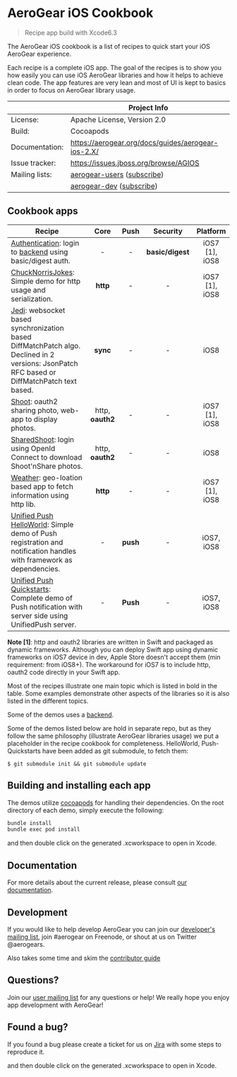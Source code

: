 AeroGear iOS Cookbook
=====================

> Recipe app build with Xcode6.3

The AeroGear iOS cookbook is a list of recipes to quick start your iOS AeroGear experience. 

Each recipe is a complete iOS app. The goal of the recipes is to show you how easily you can use iOS AeroGear libraries and how it helps to achieve clean code. The app features are very lean and most of UI is kept to basics in order to focus on AeroGear library usage. 

|                 | Project Info  |
| --------------- | ------------- |
| License:        | Apache License, Version 2.0  |
| Build:          | Cocoapods  |
| Documentation:  | https://aerogear.org/docs/guides/aerogear-ios-2.X/ |
| Issue tracker:  | https://issues.jboss.org/browse/AGIOS  |
| Mailing lists:  | [aerogear-users](http://aerogear-users.1116366.n5.nabble.com/) ([subscribe](https://lists.jboss.org/mailman/listinfo/aerogear-users))  |
|                 | [aerogear-dev](http://aerogear-dev.1069024.n5.nabble.com/) ([subscribe](https://lists.jboss.org/mailman/listinfo/aerogear-dev))  |


## Cookbook apps

| Recipe    | Core  | Push  | Security  | Platform  |
| ------------- |:-------------:| :-----:|:-----:|:----:|
| [Authentication](Authentication/README.md): login to [backend](https://github.com/aerogear/aerogear-backend-cookbook/tree/master/Authentication) using basic/digest auth.| - | - | **basic/digest** |iOS7 [1], iOS8|
| [ChuckNorrisJokes](ChuckNorrisJokes/README.md): Simple demo for http usage and serialization.| **http** | - | - |iOS7 [1], iOS8|
| [Jedi](Jedi/README.md): websocket based synchronization based DiffMatchPatch algo. Declined in 2 versions: JsonPatch RFC based or DiffMatchPatch text based.| **sync** | - | - |iOS8|
| [Shoot](Shoot/README.md): oauth2 sharing photo, web-app to display photos.| http, **oauth2** | - | - |iOS7 [1], iOS8|
| [SharedShoot](SharedShoot/README.md): login using OpenId Connect to download Shoot'nShare photos.| http, **oauth2** | - | - |iOS8|
| [Weather](Weather/README.md): geo-loation based app to fetch information using http lib.| **http** | - | - |iOS7 [1], iOS8|
| [Unified Push HelloWorld](https://github.com/jboss-mobile/unified-push-helloworld): Simple demo of Push registration and notification handles with framework as dependencies.| - | **push** | - |iOS7, iOS8|
| [Unified Push Quickstarts](https://github.com/jboss-mobile/unified-push-quickstarts/tree/master/client/contacts-mobile-ios-client): Complete demo of Push notification with server side using UnifiedPush server.| - | **Push** | - |iOS7, iOS8|

**Note [1]**: http and oauth2 libraries are written in Swift and packaged as dynamic frameworks. Although you can deploy Swift app using dynamic frameworks on iOS7 device in dev, Apple Store doesn't accept them (min requirement: from iOS8+). The workaround for iOS7 is to include http, oauth2 code directly in your Swift app.

Most of the recipes illustrate one main topic which is listed in bold in the table. Some examples demonstrate other aspects of the libraries so it is also listed in the different topics. 

Some of the demos uses a [backend](https://github.com/aerogear/aerogear-backend-cookbook/).

Some of the demos listed below are hold in separate repo, but as they follow the same philosophy (illustrate AeroGear libraries usage) we put a placeholder in the recipe cookbook for completeness. HelloWorld, Push-Quickstarts have been added as git submodule, to fetch them:

    $ git submodule init && git submodule update

## Building and installing each app

The demos utilize [cocoapods](http://cocoapods.org) for handling their dependencies. On the root directory of each demo, simply execute the following:

```bash
bundle install
bundle exec pod install
```

and then double click on the generated .xcworkspace to open in Xcode.

## Documentation

For more details about the current release, please consult [our documentation](https://aerogear.org/docs/guides/aerogear-ios-2.X/).

## Development

If you would like to help develop AeroGear you can join our [developer's mailing list](https://lists.jboss.org/mailman/listinfo/aerogear-dev), join #aerogear on Freenode, or shout at us on Twitter @aerogears.

Also takes some time and skim the [contributor guide](http://aerogear.org/docs/guides/Contributing/)

## Questions?

Join our [user mailing list](https://lists.jboss.org/mailman/listinfo/aerogear-users) for any questions or help! We really hope you enjoy app development with AeroGear!

## Found a bug?

If you found a bug please create a ticket for us on [Jira](https://issues.jboss.org/browse/AGIOS) with some steps to reproduce it.

and then double click on the generated .xcworkspace to open in Xcode.
